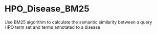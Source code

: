 # HPO_Disease_BM25

Use BM25 algorithm to calculate the semantic similarity between a query HPO term set and terms annotated to a disease

